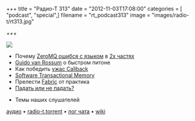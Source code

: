 +++
title = "Радио-Т 313"
date = "2012-11-03T17:08:00"
categories = [ "podcast", "special",]
filename = "rt_podcast313"
image = "images/radio-t/rt313.jpg"

+++

![](https://radio-t.com/images/radio-t/rt313.jpg)

* Почему [ZeroMQ ошибся с языком](http://www.250bpm.com/blog:4) в [2x частях](http://www.250bpm.com/blog:8)
* [Guido van Rossum](https://plus.google.com/115212051037621986145/posts/HajXHPGN752) о быстром питоне
* Как победить [ужас Callback](http://elm-lang.org/learn/Escape-from-Callback-Hell.elm)
* [Software Transactional Memory](http://lfranchi.com/post/34838503619)
* Прелести [Fabric](http://docs.fabfile.org/en/1.4.3/tutorial.html) от практика
* [Падать или не падать?](http://variadic.me/posts/2012-10-30-you-should-let-it-crash.html)
- Темы наших слушателей

[аудио](https://cdn.radio-t.com/rt_podcast313.mp3) • [radio-t.torrent](https://cdn.radio-t.com/torrents/rt_podcast313.mp3.torrent) • [лог чата](http://chat.radio-t.com/logs/radio-t-313.html) • [wiki](http://wiki.radio-t.com/%D0%92%D1%8B%D0%BF%D1%83%D1%81%D0%BA_313)<audio src="https://cdn.radio-t.com/rt_podcast313.mp3" preload="none"></audio>
